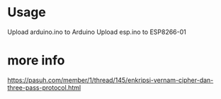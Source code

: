 # Usage
Upload arduino.ino to Arduino
Upload esp.ino to ESP8266-01

# more info
https://pasuh.com/member/1/thread/145/enkripsi-vernam-cipher-dan-three-pass-protocol.html